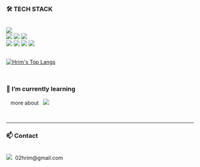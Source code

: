 

<br />

<div align="left">

### 🛠 TECH STACK

<br />

<div align="left">
    <img src="https://img.shields.io/badge/HTML5-E34F26??style=flat&logo=HTML5&logoColor=white"/>
    <br />
    <img src="https://img.shields.io/badge/CSS3-1572B6??style=flat&logo=CSS3&logoColor=white"/>
    <img src="https://img.shields.io/badge/Sass-CC6699??style=flat&logo=Sass&logoColor=white"/>
    <img src="https://img.shields.io/badge/Styled Components-DB7093??style=flat&logo=styled-components&logoColor=white"/>
    <br />
    <img src="https://img.shields.io/badge/JavaScript-F7DF1E??style=flat&logo=JavaScript&logoColor=white"/>
    <img src="https://img.shields.io/badge/Typescript-0063B2??style=flat&logo=typescript&logoColor=white"/>
    <img src="https://img.shields.io/badge/react-61DAFB??style=flat&logo=react&logoColor=white"/>
    <img src="https://img.shields.io/badge/vue.js-4FC08D??style=flat&logo=vue.js&logoColor=white"/>
</div>
    
<br />
    
[![Hrim's Top Langs](https://github-readme-stats.vercel.app/api/top-langs/?username=hrimwk&hide=css,html&layout=compact)](https://github.com/anuraghazra/github-readme-stats)
</div>
<div align='left'>
<br />

### 🌱 I’m currently learning

&nbsp;&nbsp;&nbsp;more about &nbsp; <img src="https://img.shields.io/badge/Typescript-0063B2??style=flat&logo=typescript&logoColor=white"/>

</div>


<br />

---

<div align="left">
    


### 📫 Contact

<br />

<div align="left">
    <img src="https://img.shields.io/badge/Gmail-E50914??style=flat&logo=gmail&logoColor=white"/><span>&nbsp;&nbsp;02hrim@gmail.com</span>
    <br />
</div>
</div>


